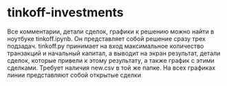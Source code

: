 # tinkoff-investments
Все комментарии, детали сделок, графики к решению можно найти в ноутбуке tinkoff.ipynb. Он представляет собой решение сразу трех подзадач.
tinkoff.py принимает на вход максимальное количество транзакций и начальный капитал, а выводит на экран результат, детали сделок, которые привели к этому результату, а также график с этими сделками. Требует наличия new.csv в той же папке.
На всех графиках линии представляют собой открытые сделки
